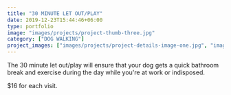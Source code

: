 ```yaml
---
title: "30 MINUTE LET OUT/PLAY"
date: 2019-12-23T15:44:46+06:00
type: portfolio
image: "images/projects/project-thumb-three.jpg"
category: ["DOG WALKING"]
project_images: ["images/projects/project-details-image-one.jpg", "images/projects/project-details-image-two.jpg"]
---
```


The 30 minute let out/play will ensure that your dog gets a quick bathroom break and exercise during the day while you're at work or indisposed. 

$16 for each visit.
